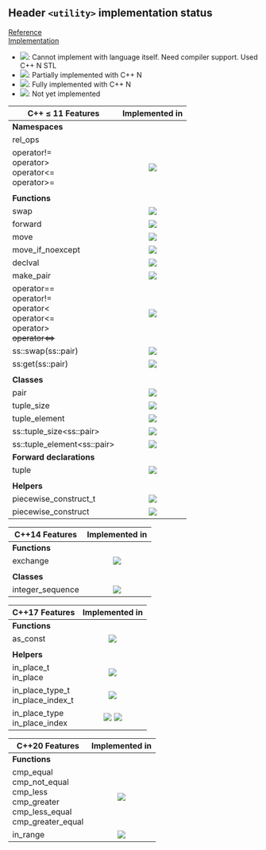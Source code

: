 ## Header `<utility>` implementation status

[Reference](https://en.cppreference.com/w/cpp/header/utility)  
[Implementation](../ss/include/ss/utility.h)

* ![](https://img.shields.io/badge/C%2B%2B-N-red): Cannot implement with language itself. Need compiler support. Used C++ N STL
* ![](https://img.shields.io/badge/C%2B%2B-N-blue): Partially implemented with C++ N
* ![](https://img.shields.io/badge/C%2B%2B-N-green): Fully implemented with C++ N
* ![][notyet]: Not yet implemented


| C++ ≤ 11 Features                | Implemented in          |
|----------------------------------|:-----------------------:|
| **Namespaces**                   |                         |
|rel_ops                           |                         |
|operator!= <br/> operator> <br/> operator<= <br/> operator>= | ![][cpp11] |
|                                  |                         |
| **Functions**                    |                         |
|swap                              | ![][cpp11]              |
|forward                           | ![][cpp11]              |
|move                              | ![][cpp11]              |
|move_if_noexcept                  | ![][cpp11]              |
|declval                           | ![][cpp11]              |
|make_pair                         | ![][notyet]             |
|operator== <br/> operator!= <br/> operator< <br/> operator<= <br/> operator> <br/> ~~operator<=>~~| ![][notyet] |
|ss::swap(ss::pair)                | ![][notyet]             |
|ss:get(ss::pair)                  | ![][notyet]             |
|                                  |                         |
| **Classes**                      |                         |
|pair                              | ![][notyet]             |
|tuple_size                        | ![][notyet]             |
|tuple_element                     | ![][notyet]             |
|ss::tuple_size\<ss::pair>         | ![][notyet]             |
|ss::tuple_element\<ss::pair>      | ![][notyet]             |
| **Forward declarations**         |                         |
|tuple                             | ![][notyet]             |
|                                  |                         |
| **Helpers**                      |                         |
|piecewise_construct_t             | ![][notyet]             |
|piecewise_construct               | ![][notyet]             |

| C++14 Features                   | Implemented in          |
|----------------------------------|:-----------------------:|
| **Functions**                    |                         |
|exchange                          | ![][cpp11]              |
|                                  |                         |
| **Classes**                      |                         |
|integer_sequence                  | ![][cpp11]              |

| C++17 Features                   | Implemented in          |
|----------------------------------|:-----------------------:|
| **Functions**                    |                         |
|as_const                          | ![][cpp11]              |
|                                  |                         |
| **Helpers**                      |                         |
|in_place_t <br/> in_place         | ![][cpp11]              |
|in_place_type_t <br/> in_place_index_t <br/> | ![][cpp11]   |
|in_place_type <br/> in_place_index | ![][cpppt14] ![][cpp17] |

| C++20 Features                   | Implemented in          |
|----------------------------------|:-----------------------:|
| **Functions**                    |                         |
|cmp_equal <br/> cmp_not_equal <br/> cmp_less <br/> cmp_greater <br/> cmp_less_equal <br/> cmp_greater_equal | ![][notyet] |
|in_range                          | ![][notyet]             |

[notyet]: https://img.shields.io/badge/Not_yet-orange
[removed]: https://img.shields.io/badge/Removed-red

[cppno11]: https://img.shields.io/badge/C%2B%2B-11-red
[cppno14]: https://img.shields.io/badge/C%2B%2B-14-red
[cppno17]: https://img.shields.io/badge/C%2B%2B-17-red
[cppno20]: https://img.shields.io/badge/C%2B%2B-20-red
[cppno23]: https://img.shields.io/badge/C%2B%2B-23-red

[cpppt11]: https://img.shields.io/badge/C%2B%2B-11-blue
[cpppt14]: https://img.shields.io/badge/C%2B%2B-14-blue
[cpppt17]: https://img.shields.io/badge/C%2B%2B-17-blue
[cpppt20]: https://img.shields.io/badge/C%2B%2B-20-blue
[cpppt23]: https://img.shields.io/badge/C%2B%2B-23-blue

[cpp11]: https://img.shields.io/badge/C%2B%2B-11-green

[cpp14]: https://img.shields.io/badge/C%2B%2B-14-green

[cpp17]: https://img.shields.io/badge/C%2B%2B-17-green

[cpp20]: https://img.shields.io/badge/C%2B%2B-20-green

[cpp23]: https://img.shields.io/badge/C%2B%2B-23-green
